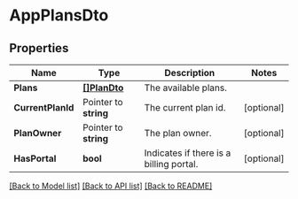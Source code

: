 # AppPlansDto

## Properties

Name | Type | Description | Notes
------------ | ------------- | ------------- | -------------
**Plans** | [**[]PlanDto**](PlanDto.md) | The available plans. | 
**CurrentPlanId** | Pointer to **string** | The current plan id. | [optional] 
**PlanOwner** | Pointer to **string** | The plan owner. | [optional] 
**HasPortal** | **bool** | Indicates if there is a billing portal. | [optional] 

[[Back to Model list]](../README.md#documentation-for-models) [[Back to API list]](../README.md#documentation-for-api-endpoints) [[Back to README]](../README.md)


